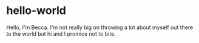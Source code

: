 # hello-world

Hello, I'm Becca.
I'm not really big on throwing a lot about myself out there to the world
but hi and I promice not to bite. 

